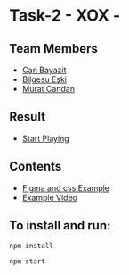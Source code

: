 

# Task-2 - XOX -

## Team Members
- [Can Bayazit](https://github.com/canbayazit)
- [Bilgesu Eşki](https://github.com/bilgesueski)
- [Murat Candan](https://github.com/muratcandan)

## Result
- [Start Playing](https://cbm-tictocto.netlify.app/)

## Contents

- [Figma and css Example](https://www.figma.com/file/9WxsY4qgl7Elca9cv9Y5z6/Untitled?node-id=0%3A1)
- [Example Video](https://www.loom.com/share/f6db31129ce64027b011a872dd91b867)




## To install and run:

```
npm install
```

```
npm start
```
